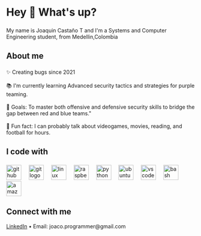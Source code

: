 <h1 align="left">Hey 👋 What's up?</h1>

###

<p align="left">My name is Joaquin Castaño T and I'm a Systems and Computer Engineering student, from Medellin,Colombia</p>

###

<h2 align="left">About me</h2>

###

<p align="left">✨ Creating bugs since 2021<br><br>📚 I'm currently learning Advanced security tactics and strategies for purple teaming.<br><br>🎯 Goals: To master both offensive and defensive security skills to bridge the gap between red and blue teams."<br><br>🎲 Fun fact: I can probably talk about videogames, movies, reading, and football for hours.</p>

###

<h2 align="left">I code with</h2>

###

<div align="left">
  <img src="https://cdn.jsdelivr.net/gh/devicons/devicon/icons/github/github-original.svg" height="40" alt="github logo"  />
  <img width="12" />
  <img src="https://cdn.jsdelivr.net/gh/devicons/devicon/icons/git/git-original.svg" height="40" alt="git logo"  />
  <img width="12" />
  <img src="https://cdn.jsdelivr.net/gh/devicons/devicon/icons/linux/linux-original.svg" height="40" alt="linux logo"  />
  <img width="12" />
  <img src="https://cdn.jsdelivr.net/gh/devicons/devicon/icons/raspberrypi/raspberrypi-original.svg" height="40" alt="raspberrypi logo"  />
  <img width="12" />
  <img src="https://cdn.jsdelivr.net/gh/devicons/devicon/icons/python/python-original.svg" height="40" alt="python logo"  />
  <img width="12" />
  <img src="https://cdn.jsdelivr.net/gh/devicons/devicon/icons/ubuntu/ubuntu-plain.svg" height="40" alt="ubuntu logo"  />
  <img width="12" />
  <img src="https://cdn.jsdelivr.net/gh/devicons/devicon/icons/vscode/vscode-original.svg" height="40" alt="vscode logo"  />
  <img width="12" />
  <img src="https://cdn.jsdelivr.net/gh/devicons/devicon/icons/bash/bash-original.svg" height="40" alt="bash logo"  />
  <img width="12" />
  <img src="https://cdn.jsdelivr.net/gh/devicons/devicon/icons/amazonwebservices/amazonwebservices-line-wordmark.svg" height="40" alt="amazonwebservices logo"  />
</div>

###
<h2 align="left">Connect with me</h2>

<p align="left">
  <a href="https://www.linkedin.com/in/joaquin-casta%C3%B1o-trujillo-00422126a/" target="_blank">LinkedIn</a> • 
  Email: joaco.programmer@gmail.com
</p>

